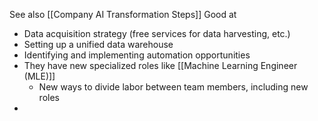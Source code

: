 See also [[Company AI Transformation Steps]]
Good at
* Data acquisition strategy (free services for data harvesting, etc.)
* Setting up a unified data warehouse
* Identifying and implementing automation opportunities
* They have new specialized roles like [[Machine Learning Engineer (MLE)]] 
	* New ways to divide labor between team members, including new roles
* 
